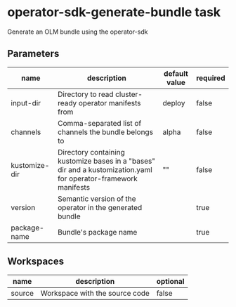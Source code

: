 # operator-sdk-generate-bundle task

Generate an OLM bundle using the operator-sdk

## Parameters
|name|description|default value|required|
|---|---|---|---|
|input-dir|Directory to read cluster-ready operator manifests from|deploy|false|
|channels|Comma-separated list of channels the bundle belongs to|alpha|false|
|kustomize-dir|Directory containing kustomize bases in a "bases" dir and a kustomization.yaml for operator-framework manifests |""|false|
|version|Semantic version of the operator in the generated bundle||true|
|package-name|Bundle's package name||true|

## Workspaces
|name|description|optional|
|---|---|---|
|source|Workspace with the source code|false|
